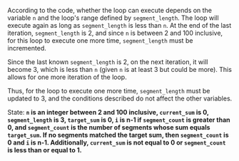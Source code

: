 According to the code, whether the loop can execute depends on the variable `n` and the loop's range defined by `segment_length`. The loop will execute again as long as `segment_length` is less than `n`. At the end of the last iteration, `segment_length` is 2, and since `n` is between 2 and 100 inclusive, for this loop to execute one more time, `segment_length` must be incremented.

Since the last known `segment_length` is 2, on the next iteration, it will become 3, which is less than `n` (given `n` is at least 3 but could be more). This allows for one more iteration of the loop.

Thus, for the loop to execute one more time, `segment_length` must be updated to 3, and the conditions described do not affect the other variables.

State: **`n` is an integer between 2 and 100 inclusive, `current_sum` is 0, `segment_length` is 3, `target_sum` is 0, `i` is n-1 if `segment_count` is greater than 0, and `segment_count` is the number of segments whose sum equals `target_sum`. If no segments matched the target sum, then `segment_count` is 0 and `i` is n-1. Additionally, `current_sum` is not equal to 0 or `segment_count` is less than or equal to 1.**